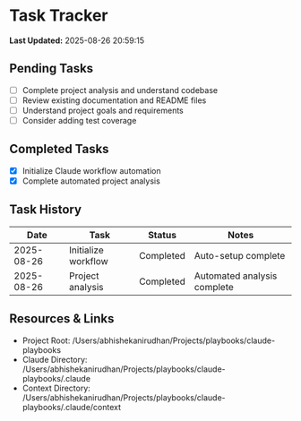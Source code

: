 # Task Tracker

**Last Updated:** 2025-08-26 20:59:15

## Pending Tasks
- [ ] Complete project analysis and understand codebase
- [ ] Review existing documentation and README files
- [ ] Understand project goals and requirements
- [ ] Consider adding test coverage

## Completed Tasks
- [x] Initialize Claude workflow automation
- [x] Complete automated project analysis

## Task History
| Date | Task | Status | Notes |
|------|------|--------|-------|
| 2025-08-26 | Initialize workflow | Completed | Auto-setup complete |
| 2025-08-26 | Project analysis | Completed | Automated analysis complete |

## Resources & Links
- Project Root: /Users/abhishekanirudhan/Projects/playbooks/claude-playbooks
- Claude Directory: /Users/abhishekanirudhan/Projects/playbooks/claude-playbooks/.claude
- Context Directory: /Users/abhishekanirudhan/Projects/playbooks/claude-playbooks/.claude/context

